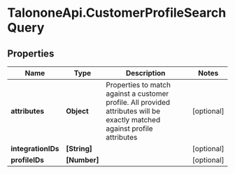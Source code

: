 # TalononeApi.CustomerProfileSearchQuery

## Properties
Name | Type | Description | Notes
------------ | ------------- | ------------- | -------------
**attributes** | **Object** | Properties to match against a customer profile. All provided attributes will be exactly matched against profile attributes | [optional] 
**integrationIDs** | **[String]** |  | [optional] 
**profileIDs** | **[Number]** |  | [optional] 


